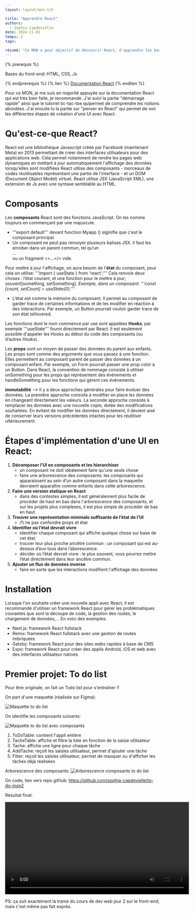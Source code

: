 ```yaml
---
layout: layout/mon.njk

title: "Apprendre React"
authors:
  - Sophia Capdevielle
date: 2024-11-01
temps: 2
tags:

résumé: "Ce MON a pour objectif de découvrir React, d'apprendre les bases"
---
```


{% prerequis %}

Bases du front-end: HTML, CSS, Js

{% endprerequis %}
{% lien %}
[Documentation React](https://react.dev/learn)
{% endlien %}

Pour ce MON, je me suis en majorité appuyée sur la documentation React qui est très bien faite, je recommande. J'ai suivi la partie "démarrage rapide" ainsi que le tutoriel tic-tac-toe quipermet de comprendre les notions abordées. J'ai ensuite lu la partie sur "penser en React" qui permet de voir les différentes étapes de création d'une UI avec React.

# Qu'est-ce-que React?

React est une bibliothèque Javascript créée par Facebook (maintenant Meta) en 2013 permettant de créer des interfaces utilisateurs pour des applications web. Cela permet notamment de rendre les pages web dynamiques en mettant à jour automatiquement l'affichage des données lorsqu'elles sont modifiées React utilise des composants - morceaux de codes réutilisables représentant une partie de l'interface - et un DOM (Document Object Model) virtuel. React utilise JSX (JavaScript XML), une extension de Js avec une syntaxe semblable au HTML.

# Composants

Les **composants** React sont des fonctions JavaScript. On les nomme toujours en commençant par une majuscule.

- '''export default''' devant function Myapp () siginifie que c'est le composant principal.
- Un composant ne peut pas renvoyer plusieurs balises JSX. Il faut les enrober dans un parent commun, tel qu’un <div>...</div> ou un fragment <>...</> vide.

Pour mettre à jour l'affichage, on aura besoin de l'**état** du composant, pour cela on utilise:
'''import { useState } from 'react';'''
Cela renvoie deux choses : l’état courant, et une fonction pour le mettre à jour; souvent[something, setSomething].
_Exemple, dans un composant: '''const [count, setCount] = useState(0);'''_

- L’état est comme la mémoire du composant. Il permet au composant de garder trace de certaines informations et de les modifier en réaction à des interactions. Par exemple, un Button pourrait vouloir garder trace de son état isHovered.

Les fonctions dont le nom commence par use sont appelées **Hooks**, par exemple '''useState''' fourni directement par React. Il est seulement possible d'appeler les Hooks au début du code des composants (ou d’autres Hooks).

Les **props** sont un moyen de passer des données du parent aux enfants. Les props sont comme des arguments que vous passez à une fonction. Elles permettent au composant parent de passer des données à un composant enfant. Par exemple, un Form pourrait passer une prop color à un Button.
Dans React, la convention de nommage consiste à utiliser onSomething pour les props qui représentent des événements et handleSomething pour les fonctions qui gèrent ces événements.

**immutabilité** --> Il y a deux approches générales pour faire évoluer des données. La première approche consiste à modifier en place les données en changeant directement les valeurs. La seconde approche consiste à remplacer les données avec une nouvelle copie, dotée des modifications souhaitées. En évitant de modifier les données directement, il devient aisé de conserver leurs versions précédentes intactes pour les réutiliser ultérieurement.

# Étapes d'implémentation d'une UI en React:

1. **Décomposer l’UI en composants et les hierarchiser**
   - un composant ne doit idéalement faire qu'une seule chose
   - faire une arborescence des composants: les composants qui apparaissent au sein d’un autre composant dans la maquette devraient apparaître comme enfants dans cette arborescence.
2. **Faire une version statique en React**
   - dans des contextes simples, il est généralement plus facile de procéder de haut en bas dans l'arborescence des composants, et sur les projets plus complexes, il est plus simple de procéder de bas en haut.
3. **Trouver une représentation minimale suffisante de l’état de l’UI**
   - /!\ ne pas confondre props et état
4. **Identifier où l’état devrait vivre**
   - identifier chaque composant qui affiche quelque chose sur base de cet état.
   - trouver leur plus proche ancêtre commun : un composant qui est au-dessus d’eux tous dans l’aborescence.
   - décider où l’état devrait vivre : le plus souvent, vous pourrez mettre l’état directement dans leur ancêtre commun.
5. **Ajouter un flux de données inverse**
   - faire en sorte que les interactions modifient l'affichage des données

# Installation

Lorsque l'on souhaite créer une nouvelle appli avec React, il est recommandé d'utiliser un framework React pour gérer les problématiques courantes que sont la découpe de code, la gestion des routes, le chargement de données,... En voici des exemples:

- Next.js: framework React fullstack
- Remix: framework React fullstack avec une gestion de routes imbriquées
- Gatsby: framework React pour des sites webs rapides à base de CMS
- Expo: framework React pour créer des applis Android, iOS et web avec des interfaces utilisateur natives

# Premier projet: To do list

Pour être originale, on fait un Todo list pour s'entraîner !!

On part d'une maquette (réalisée sur Figma):

![Maquette to do list](./Todo-Maquette.png)

On identifie les composants suivants:

![Maquette to do list avec composants](./Todo-Composants.png)

1. ToDoTable: contient l'appli entière
2. TacheTable: affiche et filtre la liste en fonction de la saisie utilisateur
3. Tache: affiche une ligne pour chaque tâche
4. AddTache: reçoit les saisies utilisateur, permet d'ajouter une tâche
5. Filter: reçoit les saisies utilisateur, permet de masquer ou d'afficher les tâches déjà réalisées

Arborescence des composants:
![Arborescence composants to do list](./Todo-Arborescence.jpg)

On code, lien vers repo github: https://github.com/sophia-capdevielle/to-do-mon2

Résultat final:

<video width="600" controls>
  <source src="video-todolist.mp4" type="video/mp4">
</video>

PS: ça suit exactement la trame du cours de dev web jour 2 sur le front-end; mais c'est même pas fait exprès.
